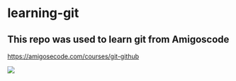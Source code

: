 # learning-git

## This repo was used to learn git from Amigoscode

https://amigosecode.com/courses/git-github

![](https://myoctocat.com/assets/images/base-octocat.svg)
